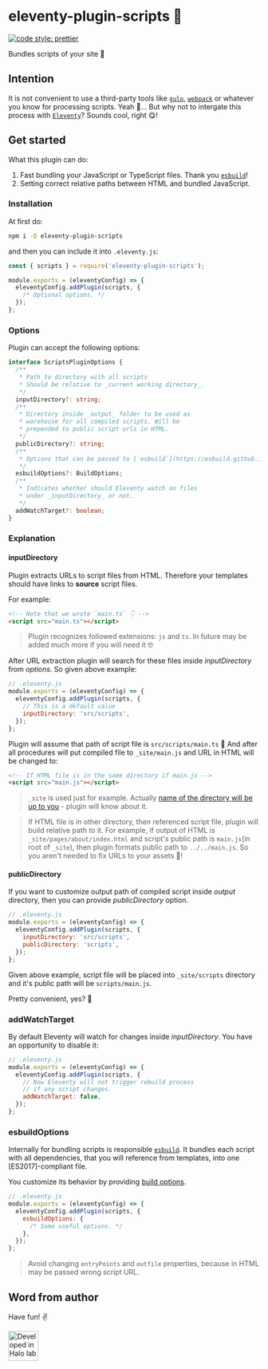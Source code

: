 # eleventy-plugin-scripts 📜

[![code style: prettier](https://img.shields.io/badge/code_style-prettier-ff69b4.svg?style=flat-square)](https://github.com/prettier/prettier)

Bundles scripts of your site 💪

## Intention

It is not convenient to use a third-party tools like [`gulp`](https://gulpjs.com/), [`webpack`](https://webpack.js.org/) or whatever you know for processing scripts. Yeah 🤨... But why not to intergate this process with [`Eleventy`](https://www.11ty.dev/)? Sounds cool, right 😋!

## Get started

What this plugin can do:

1. Fast bundling your JavaScript or TypeScript files. Thank you [`esbuild`](https://esbuild.github.io)!
2. Setting correct relative paths between HTML and bundled JavaScript.

### Installation

At first do:

```sh
npm i -D eleventy-plugin-scripts
```

and then you can include it into `.eleventy.js`:

```js
const { scripts } = require('eleventy-plugin-scripts');

module.exports = (eleventyConfig) => {
  eleventyConfig.addPlugin(scripts, {
    /* Optional options. */
  });
};
```

### Options

Plugin can accept the following options:

```ts
interface ScriptsPluginOptions {
  /**
   * Path to directory with all scripts
   * Should be relative to _current working directory_.
   */
  inputDirectory?: string;
  /**
   * Directory inside _output_ folder to be used as
   * warehouse for all compiled scripts. Will be
   * prepended to public script urls in HTML.
   */
  publicDirectory?: string;
  /**
   * Options that can be passed to [`esbuild`](https://esbuild.github.io).
   */
  esbuildOptions?: BuildOptions;
  /**
   * Indicates whether should Eleventy watch on files
   * under _inputDirectory_ or not.
   */
  addWatchTarget?: boolean;
}
```

### Explanation

#### inputDirectory

Plugin extracts URLs to script files from HTML. Therefore your templates should have links to **source** script files.

For example:

```html
<!-- Note that we wrote `main.ts` 👇 -->
<script src="main.ts"></script>
```

> Plugin recognizes followed extensions: `js` and `ts`. In future may be added much more if you will need it 🤓

After URL extraction plugin will search for these files inside _inputDirectory_ from _options_. So given above example:

```js
// .eleventy.js
module.exports = (eleventyConfig) => {
  eleventyConfig.addPlugin(scripts, {
    // This is a default value
    inputDirectory: 'src/scripts',
  });
};
```

Plugin will assume that path of script file is `src/scripts/main.ts` 🎉 And after all procedures will put compiled file to `_site/main.js` and URL in HTML will be changed to:

```html
<!-- If HTML file is in the same directory if main.js -->
<script src="main.js"></script>
```

> `_site` is used just for example. Actually [name of the directory will be up to you](https://www.11ty.dev/docs/config/#output-directory) - plugin will know about it.

> If HTML file is in other directory, then referenced script file, plugin will build relative path to it. For example, if output of HTML is `_site/pages/about/index.html` and script's public path is `main.js`(in root of `_site`), then plugin formats public path to `../../main.js`. So you aren't needed to fix URLs to your assets 🤘!

#### publicDirectory

If you want to customize output path of compiled script inside _output_ directory, then you can provide _publicDirectory_ option.

```js
// .eleventy.js
module.exports = (eleventyConfig) => {
  eleventyConfig.addPlugin(scripts, {
    inputDirectory: 'src/scripts',
    publicDirectory: 'scripts',
  });
};
```

Given above example, script file will be placed into `_site/scripts` directory and it's public path will be `scripts/main.js`.

Pretty convenient, yes? 🙂

### addWatchTarget

By default Eleventy will watch for changes inside _inputDirectory_. You have an opportunity to disable it:

```js
// .eleventy.js
module.exports = (eleventyConfig) => {
  eleventyConfig.addPlugin(scripts, {
    // Now Eleventy will not trigger rebuild process
    // if any script changes.
    addWatchTarget: false,
  });
};
```

### esbuildOptions

Internally for bundling scripts is responsible [`esbuild`](https://esbuild.github.io). It bundles each script with all dependencies, that you will reference from templates, into one [ES2017]-compliant file.

You customize its behavior by providing [build options](https://esbuild.github.io/api/#simple-options).

```js
// .eleventy.js
module.exports = (eleventyConfig) => {
  eleventyConfig.addPlugin(scripts, {
    esbuildOptions: {
      /* Some useful options. */
    },
  });
};
```

> Avoid changing `entryPoints` and `outfile` properties, because in HTML may be passed wrong script URL.

## Word from author

Have fun! ✌️

<a href="https://www.halo-lab.com/?utm_source=github-brifinator-3000">
  <img src="https://api.halo-lab.com/wp-content/uploads/dev_halo.svg" alt="Developed in Halo lab" height="60">
</a>
